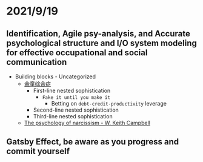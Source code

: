 # 2021/9/19
## Identification, Agile psy-analysis, and Accurate psychological structure and I/O system modeling for effective occupational and social communication
- Building blocks - Uncategorized
    - [金童综合症](https://www.youtube.com/watch?v=JkSGP3Sk14U)
      - First-line nested sophistication
        - `Fake it until you make it`
          - Betting on `debt-credit-productivity` leverage
      - Second-line nested sophistication
      - Third-line nested sophistication
    - [The psychology of narcissism - W. Keith Campbell](https://www.youtube.com/watch?v=arJLy3hX1E8)

## Gatsby Effect, be aware as you progress and commit yourself
